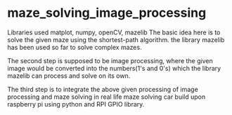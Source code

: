 # maze_solving_image_processing
Libraries used matplot, numpy, openCV, mazelib
The basic idea here is to solve the given maze using the shortest-path algorithm.
the library mazelib has been used so far to solve complex mazes.

The second step is supposed to be image processing, where the given image would be converted 
into the numbers(1's and 0's) which the library mazelib can process and solve on its own.

The third step is to integrate the above given processing of image processing and maze solving in 
real life maze solving car build upon raspberry pi using python and RPI GPIO library.
